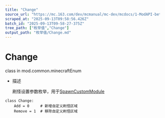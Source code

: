 ```yaml
---
title: "Change"
source_url: "https://mc.163.com/dev/mcmanual/mc-dev/mcdocs/1-ModAPI-beta/%E6%9E%9A%E4%B8%BE%E5%80%BC/Change.html?catalog=1"
scraped_at: "2025-09-13T09:58:56.426Z"
batch_id: "2025-09-13T09-58-27-375Z"
tree_path: ["枚举值","Change"]
output_path: "枚举值/Change.md"
---
```


#  Change

class in mod.common.minecraftEnum

*   描述
    
    刷怪设置参数枚举，用于[SpawnCustomModule](/dev/mcmanual/mc-dev/mcdocs/1-ModAPI-beta/接口/世界/生物生成.html#spawncustommodule)
    

```
class Change:
	Add = 0     # 新增自定义刷怪区域
	Remove = 1  # 移除自定义刷怪区域


```